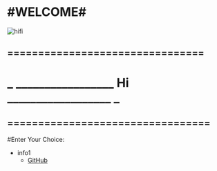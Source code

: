 #                  #WELCOME#
![hifi](https://images.unsplash.com/photo-1500622944204-b135684e99fd?ixlib=rb-1.2.1&ixid=eyJhcHBfaWQiOjEyMDd9&w=1000&q=80)
## ================================
#  _  _________________    Hi      __________________     _
## =================================
#Enter Your Choice:
* info1
   * [GitHub](http://google.com)
